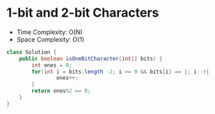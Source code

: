 # 1-bit and 2-bit Characters

- Time Complexity: O(N)
- Space Complexity: O(1)

```java
class Solution {
    public boolean isOneBitCharacter(int[] bits) {
        int ones = 0;
        for(int i = bits.length -2; i >= 0 && bits[i] == 1; i--){
                ones++;
        }
        return ones%2 == 0;
    }
}
```
